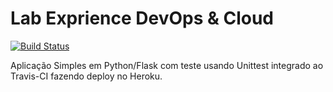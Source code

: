 # Lab Exprience DevOps & Cloud
[![Build Status](https://travis-ci.com/moisezdantas/devopslab.svg?branch=main)](https://travis-ci.com/moisezdantas/devopslab)

Aplicação Simples em  Python/Flask com teste usando Unittest integrado ao Travis-CI fazendo deploy no Heroku.
